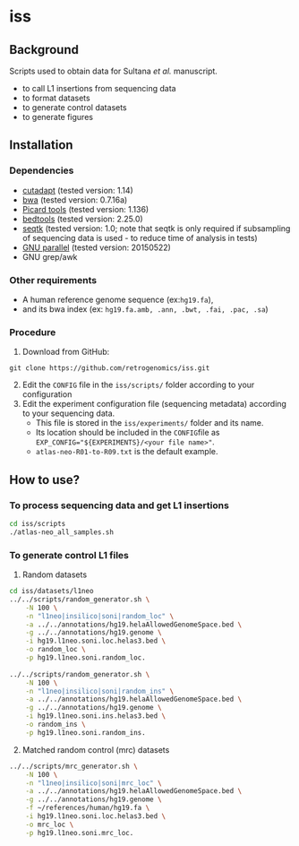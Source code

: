 # iss
## Background
Scripts used to obtain data for Sultana <I>et al.</I> manuscript.
- to call L1 insertions from sequencing data
- to format datasets
- to generate control datasets
- to generate figures

## Installation
### Dependencies
- [cutadapt](https://github.com/marcelm/cutadapt) (tested version: 1.14)
- [bwa](https://github.com/lh3/bwa) (tested version: 0.7.16a)
- [Picard tools](http://broadinstitute.github.io/picard/) (tested version: 1.136)
- [bedtools](https://github.com/arq5x/bedtools2) (tested version: 2.25.0)
- [seqtk](https://github.com/lh3/seqtk) (tested version: 1.0; note that seqtk is only required if subsampling of sequencing data is used - to reduce time of analysis in tests)
- [GNU parallel](https://www.gnu.org/software/parallel/) (tested version: 20150522)
- GNU grep/awk

### Other requirements
- A human reference genome sequence (ex:`hg19.fa`), 
- and its bwa index (ex: `hg19.fa.amb, .ann, .bwt, .fai, .pac, .sa`)

### Procedure

1. Download from GitHub:
```
git clone https://github.com/retrogenomics/iss.git
```
2. Edit the `CONFIG` file in the `iss/scripts/` folder according to your configuration
3. Edit the experiment configuration file (sequencing metadata) according to your sequencing data.
   - This file is stored in the `iss/experiments/` folder and its name.
   - Its location should be included in the `CONFIG`file as `EXP_CONFIG="${EXPERIMENTS}/<your file name>"`.
   - `atlas-neo-R01-to-R09.txt` is the default example.

## How to use?
### To process sequencing data and get L1 insertions
```bash
cd iss/scripts
./atlas-neo_all_samples.sh
```

### To generate control L1 files

1. Random datasets

```bash
cd iss/datasets/l1neo
../../scripts/random_generator.sh \
	-N 100 \
	-n "l1neo|insilico|soni|random_loc" \
	-a ../../annotations/hg19.helaAllowedGenomeSpace.bed \
	-g ../../annotations/hg19.genome \
	-i hg19.l1neo.soni.loc.helas3.bed \
	-o random_loc \
	-p hg19.l1neo.soni.random_loc.
	
../../scripts/random_generator.sh \
	-N 100 \
	-n "l1neo|insilico|soni|random_ins" \
	-a ../../annotations/hg19.helaAllowedGenomeSpace.bed \
	-g ../../annotations/hg19.genome \
	-i hg19.l1neo.soni.ins.helas3.bed \
	-o random_ins \
	-p hg19.l1neo.soni.random_ins.
```

2. Matched random control (mrc) datasets

```bash
../../scripts/mrc_generator.sh \
	-N 100 \
	-n "l1neo|insilico|soni|mrc_loc" \
	-a ../../annotations/hg19.helaAllowedGenomeSpace.bed \
	-g ../../annotations/hg19.genome \
	-f ~/references/human/hg19.fa \
	-i hg19.l1neo.soni.loc.helas3.bed \
	-o mrc_loc \
	-p hg19.l1neo.soni.mrc_loc.
```

